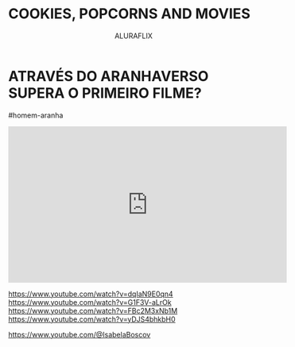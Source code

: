 # COOKIES, POPCORNS AND MOVIES
<body>

<header>ALURAFLIX</header>


<h1>ATRAVÉS DO ARANHAVERSO SUPERA O PRIMEIRO FILME?</h1>
<p>#homem-aranha</p>



<iframe width="560" height="315" src="https://www.youtube.com/embed/gt_fAE1Eg2Q?si=c93nZtO1DTNYueO4" title="YouTube video player" frameborder="0" allow="accelerometer; autoplay; clipboard-write; encrypted-media; gyroscope; picture-in-picture; web-share" referrerpolicy="strict-origin-when-cross-origin" allowfullscreen></iframe>



<body>
  
https://www.youtube.com/watch?v=dqIaN9E0qn4
https://www.youtube.com/watch?v=G1F3V-aLrOk
https://www.youtube.com/watch?v=FBc2M3xNb1M
https://www.youtube.com/watch?v=yDJS4bhkbH0

https://www.youtube.com/@IsabelaBoscov
